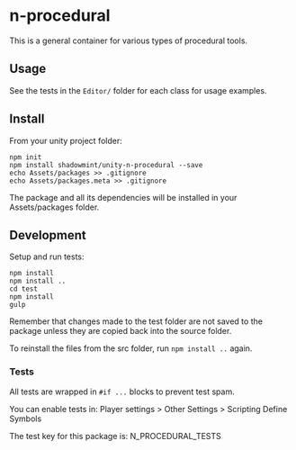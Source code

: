 # n-procedural

This is a general container for various types of procedural tools.

## Usage

See the tests in the `Editor/` folder for each class for usage examples.

## Install

From your unity project folder:

    npm init
    npm install shadowmint/unity-n-procedural --save
    echo Assets/packages >> .gitignore
    echo Assets/packages.meta >> .gitignore

The package and all its dependencies will be installed in
your Assets/packages folder.

## Development

Setup and run tests:

    npm install
    npm install ..
    cd test
    npm install
    gulp

Remember that changes made to the test folder are not saved to the package
unless they are copied back into the source folder.

To reinstall the files from the src folder, run `npm install ..` again.

### Tests

All tests are wrapped in `#if ...` blocks to prevent test spam.

You can enable tests in: Player settings > Other Settings > Scripting Define Symbols

The test key for this package is: N_PROCEDURAL_TESTS
